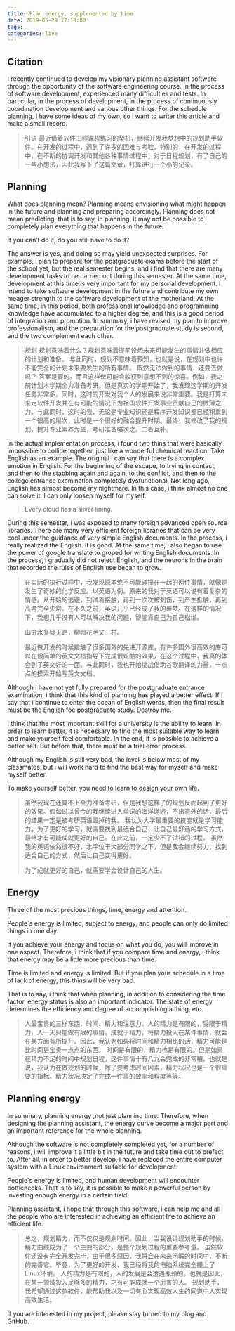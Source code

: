 ```yaml
---
title: Plan energy, supplemented by time
date: 2019-05-29 17:18:00
tags:
categories: live
---
```


## Citation

I recently continued to develop my visionary planning assistant software through the opportunity of the software engineering course. In the process of software development, experienced many difficulties and tests. In particular, in the process of development, in the process of continuously coordination development and various other things. For the schedule planning, I have some ideas of my own, so i want to writer this article and make a small record.

> 引语
> 最近借着软件工程课程练习的契机，继续开发我梦想中的规划助手软件。在开发的过程中，遇到了许多的困难与考验。特别的，在开发的过程中，在不断的协调开发和其他各种事情过程中，对于日程规划，有了自己的一些小想法，因此我写下了这篇文章，打算进行一个小的记录。

<!--more-->

## Planning

What does planning mean? Planning means envisioning what might happen in the future and planning and preparing accordingly. Planning does not mean predicting, that is to say, in planning, it may not be possible to completely plan everything that happens in the future.

If you can’t do it, do you still have to do it?

The answer is yes, and doing so may yield unexpected surprises. For example, i plan to prepare for the postgraduate exams before the start of the school yet, but the real semester begins, and i find that there are many development tasks to be carried out during this semester. At the same time, development at this time is very important for my personal development. I intend to take software development in the future and contribute my own meager strength to the software development of the motherland. At the same time, in this period, both professional knowledge and programming knowledge have accumulated to a higher degree, and this is a good period of integration and promotion. In summary, i have revised my plan to improve professionalism, and the preparation for the postgraduate study is second, and the two complement each other.

> 规划
> 规划意味着什么？规划意味着提前设想未来可能发生的事情并做相应的计划和准备。
> 与此同时，规划不意味着预知，也就是说，在规划中也许不能完全的计划未来要发生的所有事情。
> 既然无法做到的事情，还要去做吗？
> 答案是要的。而且这样做可能会收获到意想不到的惊喜。例如，我之前计划本学期全力准备考研。但是真实的学期开始了，我发现这学期的开发任务非常多。同时，这时的开发对我个人的发展来说非常重要。我是打算未来走软件开发并在有可能的情况下为祖国软件开发事业贡献自己的微薄之力。与此同时，这时的我，无论是专业知识还是程序开发知识都已经积累到一个很高的层次，此时是一个很好的融合提升时期。最终，我修改了我的规划，提升专业素养为主，考研准备略次之。二者互补。

In the actual implementation process, i found two thins that were basically impossible to collide together, just like a wonderful chemical reaction. Take English as an example. The original i can say that there is a complex emotion in English. For the beginning of the escape, to trying in contact, and then to the stabbing again and again, to the conflict, and then to the college entrance examination completely dysfunctional. Not long ago, English has almost become my nightmare. In this case, i think almost no one can solve it. I can only loosen myself for myself.

> Every cloud has a silver lining.

During this semester, i was exposed to many foreign advanced open source libraries. There are many very efficient foreign libraries that can be very cool under the guidance of very simple English documents. In the process, i really realized the English. It is good. At the same time, i also began to use the power of google translate to groped for writing English documents. In the process, i gradually did not reject English, and the neurons in the brain that recorded the rules of English use began to grow.

> 在实际的执行过程中，我发现原本绝不可能碰撞在一起的两件事情，就像是发生了奇妙的化学反应。以英语为例。原来的我对于英语可以说有着复杂的情感。从开始的逃避，到试着接触，再到一次次被刺伤，到产生抵触，再到高考完全失常。在不久之前，英语几乎已经成了我的噩梦。在这样的情况下，我想几乎没有人可以解决我的问题，智能靠自己为自己松绑。
> 
> 山穷水复疑无路，柳暗花明又一村。
> 
> 最近做开发的时候接触了很多国外的先进开源库，有许多国外很高效的库可以在很简单的英文文档指导下完成很炫酷的效果，在这个过程中，我真的体会到了英文好的一面。与此同时，我也开始挑战借助谷歌翻译的力量，一点点的摸索开始写英文文档。

Although i have not yet fully prepared for the postgraduate entrance examination, i think that this kind of planning has played a better effect. If i say that i continue to enter the ocean of English words, then the final result must be the English foe postgraduate study. Destroy me.

I think that the most important skill for a university is the ability to learn. In order to learn better, it is necessary to find the most suitable way to learn and make yourself feel comfortable. In the end, it is possible to achieve a better self. But before that, there must be a trial error process.

Although my English is still very bad, the level is below most of my classmates, but i will work hard to find the best way for myself and make myself better.

To make yourself better, you need to learn to design your own life.

> 虽然我现在还算不上全力准备考研，但是我想这样子的规划反而起到了更好的效果。假如说以曾今的我继续进入单词的海洋遨游，不出意外的话，最后的结果一定是被考研英语毁掉的我。
> 我认为大学最重要的技能就是学习能力。为了更好的学习，就需要找到最适合自己，让自己最舒适的学习方式，最终才有可能成就更好的自己。在此之前，一定少不了试错的过程。
> 虽然我的英语依然很不好，水平位于大部分同学之下，但是我会继续努力，找到适合自己的方式，然后让自己变得更好。
> 
> 为了成就更好的自己，就需要学会设计自己的人生。
 
## Energy 

Three of the most precious things, time, energy and attention.

People`s energy is limited, subject to energy, and people can only do limited things in one day.

If you achieve your energy and focus on what you do, you will improve in one aspect. Therefore, i think that if you compare time and energy, i think that energy may be a little more precious than time.

Time is limited and energy is limited. But if you plan your schedule in a time of lack of energy, this thins will be very bad.

That is to say, i think that when planning, in addition to considering the time factor, energy status is also an important indicator. The state of energy determines the efficiency and degree of accomplishing a thing, etc.

> 人最宝贵的三样东西，时间、精力和注意力。人的精力是有限的，受限于精力，人一天只能做有限的事情。成就于精力，将精力投入在某件事情，就会在某方面有所提升。因此，我认为如果将时间和精力相比的话，精力可能是比时间更宝贵一点点的东西。
> 时间是有限的，精力也是有限的。但是如果在精力不足的时间中规划日程，这件事情十有八九会完成的非常糟。也就是说，我认为在做规划的时候，除了要考虑时间因素，精力状况也是一个很重要的指标。精力状况决定了完成一件事的效率和程度等等。

## Planning energy

In summary, planning energy ,not just planning time. Therefore, when designing the planning assistant, the energy curve become a major part and an important reference for the whole planning.

Although the software is not completely completed yet, for a number of reasons, i will improve it a little bit in the future and take time out to prefect to. After all, in order to better develop, i have replaced the entire computer system with a Linux environment suitable for development.

People`s energy is limited, and human development will encounter bottlenecks. That is to say, it is possible to make a powerful person by investing enough energy in a certain field.

Planning assistant, i hope that through this software, i can help me and all the people who are interested in achieving an efficient life to achieve an efficient life.

> 总之，规划精力，而不仅仅是规划时间。因此，当我设计规划助手的时候，精力曲线成为了一个主要的部分，是整个规划过程的重要参考量。
> 虽然软件还没有完全开发完毕，由于很多原因，我将会在未来闲暇的时间中，不断的完善它。毕竟，为了更好的开发，我已经将我的电脑系统完全撞上了Linux环境。
> 人的精力是有限的，人的发展是会遭遇瓶颈的。也就是因此，在某一领域投入足够多的精力，才有可能成就一个厉害的人。
> 规划助手，我希望通过这款软件，能帮助我以及一切有心实现高效人生的同道中人实现高效生活。

If you are interested in my project, please stay turned to my blog and GitHub.

